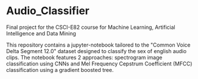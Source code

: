 # Audio_Classifier
Final project for the CSCI-E82 course for Machine Learning, Artificial Intelligence and Data Mining

This repository contains a jupyter-notebook tailored to the "Common Voice Delta Segment 12.0" dataset designed to classify the sex of english audio clips.
The notebook features 2 approaches: spectrogram image classification using CNNs and Mel Frequency Cepstrum Coefficient (MFCC) classification using a gradient boosted tree.
